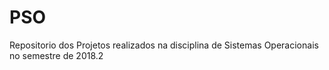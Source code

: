 # PSO
Repositorio dos Projetos realizados na disciplina de Sistemas Operacionais no semestre de 2018.2
